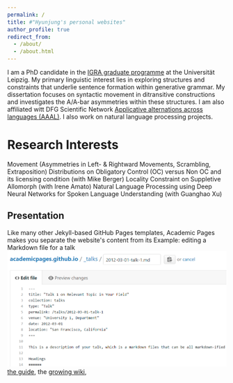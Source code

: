 ```yaml
---
permalink: /
title: #"Hyunjung's personal websites"
author_profile: true
redirect_from: 
  - /about/
  - /about.html
---
```





I am a PhD candidate in the [IGRA graduate programme](https://www.philol.uni-leipzig.de/graduiertenkolleg-interaktion-grammatischer-bausteine) at the Universität Leipzig. My primary linguistic interest lies in exploring structures and constraints that underlie sentence formation within generative grammar. My dissertation focuses on syntactic movement in ditransitive constructions and investigates the A/A-bar asymmetries within these structures.  I am also affiliated witt DFG Scientific Network [Applicative alternations across languages (AAAL)](https://aaal.uni-koeln.de/). I also work on natural language processing projects. 


Research Interests
======
Movement (Asymmetries in Left- & Rightward Movements, Scrambling, Extraposition)
Distributions on Obligatory Control (OC) versus Non OC and its licensing condition (with Mike Berger)
Locality Constraint on Suppletive Allomorph  (with Irene Amato)
Natural Language Processing using Deep Neural Networks for Spoken Language Understanding (with Guanghao Xu)


Presentation
------


Like many other Jekyll-based GitHub Pages templates, Academic Pages makes you separate the website's content from its 
Example: editing a Markdown file for a talk
![Editing a Markdown file for a talk](/images/editing-talk.png)
[the guide](https://academicpages.github.io/markdown/), the [growing wiki](https://github.com/academicpages/academicpages.github.io/wiki),
